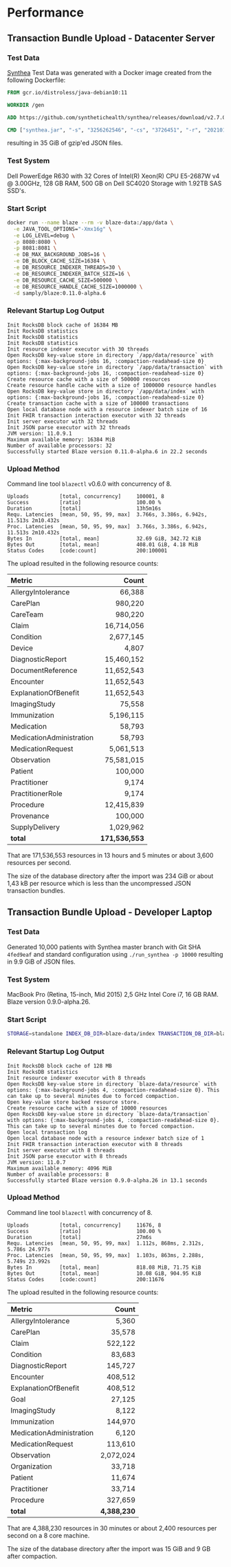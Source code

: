 # Performance

## Transaction Bundle Upload - Datacenter Server

### Test Data

[Synthea][1] Test Data was generated with a Docker image created from the following Dockerfile:

```dockerfile
FROM gcr.io/distroless/java-debian10:11

WORKDIR /gen

ADD https://github.com/synthetichealth/synthea/releases/download/v2.7.0/synthea-with-dependencies.jar synthea.jar

CMD ["synthea.jar", "-s", "3256262546", "-cs", "3726451", "-r", "20210101", "-p", "100000", "--exporter.years_of_history=0", "--exporter.hospital.fhir.export=false", "--exporter.practitioner.fhir.export=true", "--exporter.use_uuid_filenames=true", "--generate.only_alive_patients=true"]
```

resulting in 35 GiB of gzip'ed JSON files.

### Test System

Dell PowerEdge R630 with 32 Cores of Intel(R) Xeon(R) CPU E5-2687W v4 @ 3.00GHz, 128 GB RAM, 500 GB on Dell SC4020 Storage with 1.92TB SAS SSD's.

### Start Script

```sh
docker run --name blaze --rm -v blaze-data:/app/data \
  -e JAVA_TOOL_OPTIONS="-Xmx16g" \
  -e LOG_LEVEL=debug \
  -p 8080:8080 \
  -p 8081:8081 \
  -e DB_MAX_BACKGROUND_JOBS=16 \
  -e DB_BLOCK_CACHE_SIZE=16384 \
  -e DB_RESOURCE_INDEXER_THREADS=30 \
  -e DB_RESOURCE_INDEXER_BATCH_SIZE=16 \
  -e DB_RESOURCE_CACHE_SIZE=500000 \
  -e DB_RESOURCE_HANDLE_CACHE_SIZE=1000000 \
  -d samply/blaze:0.11.0-alpha.6
```

### Relevant Startup Log Output

```text
Init RocksDB block cache of 16384 MB
Init RocksDB statistics
Init RocksDB statistics
Init RocksDB statistics
Init resource indexer executor with 30 threads
Open RocksDB key-value store in directory `/app/data/resource` with options: {:max-background-jobs 16, :compaction-readahead-size 0}
Open RocksDB key-value store in directory `/app/data/transaction` with options: {:max-background-jobs 16, :compaction-readahead-size 0}
Create resource cache with a size of 500000 resources
Create resource handle cache with a size of 1000000 resource handles
Open RocksDB key-value store in directory `/app/data/index` with options: {:max-background-jobs 16, :compaction-readahead-size 0}
Create transaction cache with a size of 100000 transactions
Open local database node with a resource indexer batch size of 16
Init FHIR transaction interaction executor with 32 threads
Init server executor with 32 threads
Init JSON parse executor with 32 threads
JVM version: 11.0.9.1
Maximum available memory: 16384 MiB
Number of available processors: 32
Successfully started Blaze version 0.11.0-alpha.6 in 22.2 seconds
```

### Upload Method

Command line tool `blazectl` v0.6.0 with concurrency of 8.

```text
Uploads          [total, concurrency]     100001, 8
Success          [ratio]                  100.00 %
Duration         [total]                  13h5m16s
Requ. Latencies  [mean, 50, 95, 99, max]  3.766s, 3.386s, 6.942s, 11.513s 2m10.432s
Proc. Latencies  [mean, 50, 95, 99, max]  3.766s, 3.386s, 6.942s, 11.513s 2m10.432s
Bytes In         [total, mean]            32.69 GiB, 342.72 KiB
Bytes Out        [total, mean]            408.01 GiB, 4.18 MiB
Status Codes     [code:count]             200:100001
```

The upload resulted in the following resource counts:

| Metric | Count |
| :--- | ---: |
| AllergyIntolerance | 66,388 |
| CarePlan | 980,220 |
| CareTeam | 980,220 |
| Claim | 16,714,056 |
| Condition | 2,677,145 |
| Device | 4,807 |
| DiagnosticReport | 15,460,152 |
| DocumentReference | 11,652,543 |
| Encounter | 11,652,543 |
| ExplanationOfBenefit | 11,652,543 |
| ImagingStudy | 75,558 |
| Immunization | 5,196,115 |
| Medication | 58,793 |
| MedicationAdministration | 58,793 |
| MedicationRequest | 5,061,513 |
| Observation | 75,581,015 |
| Patient | 100,000 |
| Practitioner | 9,174 |
| PractitionerRole | 9,174 |
| Procedure | 12,415,839 |
| Provenance | 100,000 |
| SupplyDelivery | 1,029,962 |
| **total** | **171,536,553** |

That are 171,536,553 resources in 13 hours and 5 minutes or about 3,600 resources per second.

The size of the database directory after the import was 234 GiB or about 1,43 kB per resource which is less than the uncompressed JSON transaction bundles.

## Transaction Bundle Upload - Developer Laptop

### Test Data

Generated 10,000 patients with Synthea master branch with Git SHA `4fed9eaf` and standard configuration using `./run_synthea -p 10000` resulting in 9.9 GiB of JSON files.

### Test System

MacBook Pro \(Retina, 15-inch, Mid 2015\) 2,5 GHz Intel Core i7, 16 GB RAM. Blaze version 0.9.0-alpha.26.

### Start Script

```sh
STORAGE=standalone INDEX_DB_DIR=blaze-data/index TRANSACTION_DB_DIR=blaze-data/transaction RESOURCE_DB_DIR=blaze-data/resource DB_RESOURCE_INDEXER_THREADS=8 java -jar blaze-0.9.0-alpha.26-standalone.jar -m blaze.core
```

### Relevant Startup Log Output

```text
Init RocksDB block cache of 128 MB
Init RocksDB statistics
Init resource indexer executor with 8 threads
Open RocksDB key-value store in directory `blaze-data/resource` with options: {:max-background-jobs 4, :compaction-readahead-size 0}. This can take up to several minutes due to forced compaction.
Open key-value store backed resource store.
Create resource cache with a size of 10000 resources
Open RocksDB key-value store in directory `blaze-data/transaction` with options: {:max-background-jobs 4, :compaction-readahead-size 0}. This can take up to several minutes due to forced compaction.
Open local transaction log
Open local database node with a resource indexer batch size of 1
Init FHIR transaction interaction executor with 8 threads
Init server executor with 8 threads
Init JSON parse executor with 8 threads
JVM version: 11.0.7
Maximum available memory: 4096 MiB
Number of available processors: 8
Successfully started Blaze version 0.9.0-alpha.26 in 13.1 seconds
```

### Upload Method

Command line tool `blazectl` with concurrency of 8.

```text
Uploads          [total, concurrency]     11676, 8
Success          [ratio]                  100.00 %
Duration         [total]                  27m6s
Requ. Latencies  [mean, 50, 95, 99, max]  1.112s, 868ms, 2.312s, 5.786s 24.977s
Proc. Latencies  [mean, 50, 95, 99, max]  1.103s, 863ms, 2.288s, 5.749s 23.992s
Bytes In         [total, mean]            818.08 MiB, 71.75 KiB
Bytes Out        [total, mean]            10.08 GiB, 904.95 KiB
Status Codes     [code:count]             200:11676
```

The upload resulted in the following resource counts:

| Metric | Count |
| :--- | ---: |
| AllergyIntolerance | 5,360 |
| CarePlan | 35,578 |
| Claim | 522,122 |
| Condition | 83,683 |
| DiagnosticReport | 145,727 |
| Encounter | 408,512 |
| ExplanationOfBenefit | 408,512 |
| Goal | 27,125 |
| ImagingStudy | 8,122 |
| Immunization | 144,970 |
| MedicationAdministration | 6,120 |
| MedicationRequest | 113,610 |
| Observation | 2,072,024 |
| Organization | 33,718 |
| Patient | 11,674 |
| Practitioner | 33,714 |
| Procedure | 327,659 |
| **total** | **4,388,230** |

That are 4,388,230 resources in 30 minutes or about 2,400 resources per second on a 8 core machine.

The size of the database directory after the import was 15 GiB and 9 GB after compaction.

[1]: <https://github.com/synthetichealth/synthea>
